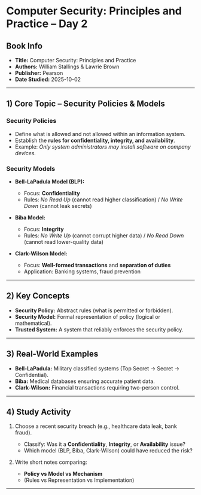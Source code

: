 # Computer Security: Principles and Practice – Day 2

## Book Info
- **Title:** Computer Security: Principles and Practice  
- **Authors:** William Stallings & Lawrie Brown  
- **Publisher:** Pearson  
- **Date Studied:** 2025-10-02  

---

## 1) Core Topic – Security Policies & Models

### Security Policies
- Define what is allowed and not allowed within an information system.  
- Establish the **rules for confidentiality, integrity, and availability**.  
- Example: *Only system administrators may install software on company devices.*  

### Security Models
- **Bell-LaPadula Model (BLP):**  
  - Focus: **Confidentiality**  
  - Rules: *No Read Up* (cannot read higher classification) / *No Write Down* (cannot leak secrets)  

- **Biba Model:**  
  - Focus: **Integrity**  
  - Rules: *No Write Up* (cannot corrupt higher data) / *No Read Down* (cannot read lower-quality data)  

- **Clark-Wilson Model:**  
  - Focus: **Well-formed transactions** and **separation of duties**  
  - Application: Banking systems, fraud prevention  

---

## 2) Key Concepts
- **Security Policy:** Abstract rules (what is permitted or forbidden).  
- **Security Model:** Formal representation of policy (logical or mathematical).  
- **Trusted System:** A system that reliably enforces the security policy.  

---

## 3) Real-World Examples
- **Bell-LaPadula:** Military classified systems (Top Secret → Secret → Confidential).  
- **Biba:** Medical databases ensuring accurate patient data.  
- **Clark-Wilson:** Financial transactions requiring two-person control.  

---

## 4) Study Activity
1. Choose a recent security breach (e.g., healthcare data leak, bank fraud).  
   - Classify: Was it a **Confidentiality**, **Integrity**, or **Availability** issue?  
   - Which model (BLP, Biba, Clark-Wilson) could have reduced the risk?  

2. Write short notes comparing:  
   - **Policy vs Model vs Mechanism**  
   - (Rules vs Representation vs Implementation)  

---
